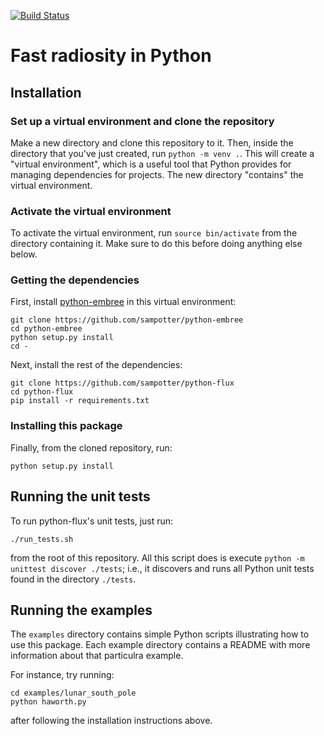 [![Build Status](https://app.travis-ci.com/sampotter/python-flux.svg?branch=master)](https://app.travis-ci.com/sampotter/python-flux)

# Fast radiosity in Python #

## Installation ##

### Set up a virtual environment and clone the repository ###

Make a new directory and clone this repository to it. Then, inside the
directory that you've just created, run `python -m venv .`. This will
create a "virtual environment", which is a useful tool that Python
provides for managing dependencies for projects. The new directory
"contains" the virtual environment.

### Activate the virtual environment ###

To activate the virtual environment, run `source bin/activate` from
the directory containing it. Make sure to do this before doing
anything else below.

### Getting the dependencies ###

First, install
[python-embree](https://github.com/sampotter/python-embree) in this
virtual environment:
``` shell
git clone https://github.com/sampotter/python-embree
cd python-embree
python setup.py install
cd -
```

Next, install the rest of the dependencies:
``` shell
git clone https://github.com/sampotter/python-flux
cd python-flux
pip install -r requirements.txt
```

### Installing this package ###

Finally, from the cloned repository, run:
``` shell
python setup.py install
```

## Running the unit tests ##

To run python-flux's unit tests, just run:
``` shell
./run_tests.sh
```
from the root of this repository. All this script does is execute `python -m unittest discover ./tests`; i.e., it discovers and runs all Python unit tests found in the directory `./tests`.

## Running the examples ##

The `examples` directory contains simple Python scripts illustrating
how to use this package. Each example directory contains a README with
more information about that particulra example.

For instance, try running:
``` shell
cd examples/lunar_south_pole
python haworth.py
```
after following the installation instructions
above.
